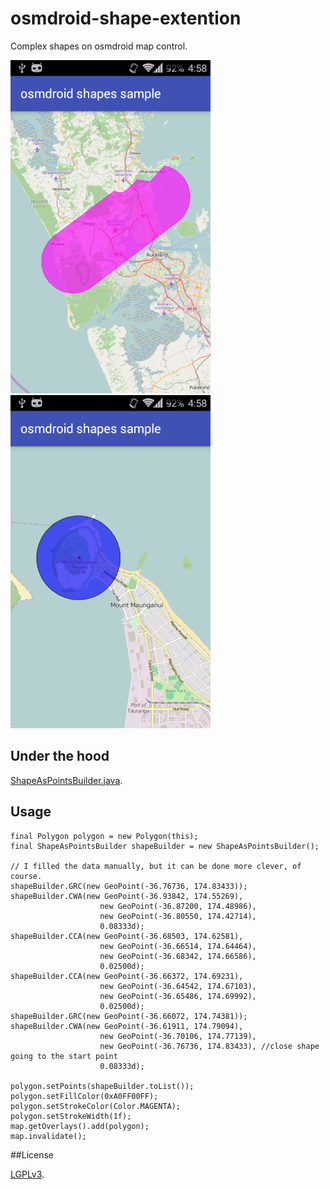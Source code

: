 # osmdroid-shape-extention
Complex shapes on osmdroid map control.

![Lines and arcs](device-2016-03-26-165748.png) ![Circle](device-2016-03-26-165815.png)

## Under the hood

[ShapeAsPointsBuilder.java](osmdroid-shape-extention-lib/src/main/java/com/github/lassana/osmdroid_shape_extention/ShapeAsPointsBuilder.java).

## Usage

    final Polygon polygon = new Polygon(this);
    final ShapeAsPointsBuilder shapeBuilder = new ShapeAsPointsBuilder();

    // I filled the data manually, but it can be done more clever, of course.
    shapeBuilder.GRC(new GeoPoint(-36.76736, 174.83433));
    shapeBuilder.CWA(new GeoPoint(-36.93842, 174.55269),
                        new GeoPoint(-36.87200, 174.48986),
                        new GeoPoint(-36.80550, 174.42714),
                        0.08333d);
    shapeBuilder.CCA(new GeoPoint(-36.68503, 174.62581),
                        new GeoPoint(-36.66514, 174.64464),
                        new GeoPoint(-36.68342, 174.66586),
                        0.02500d);
    shapeBuilder.CCA(new GeoPoint(-36.66372, 174.69231),
                        new GeoPoint(-36.64542, 174.67103),
                        new GeoPoint(-36.65486, 174.69992),
                        0.02500d);
    shapeBuilder.GRC(new GeoPoint(-36.66072, 174.74381));
    shapeBuilder.CWA(new GeoPoint(-36.61911, 174.79094),
                        new GeoPoint(-36.70106, 174.77139),
                        new GeoPoint(-36.76736, 174.83433), //close shape going to the start point
                        0.08333d);

    polygon.setPoints(shapeBuilder.toList());
    polygon.setFillColor(0xA0FF00FF);
    polygon.setStrokeColor(Color.MAGENTA);
    polygon.setStrokeWidth(1f);
    map.getOverlays().add(polygon);
    map.invalidate();
    
##License

[LGPLv3](LICENSE).
